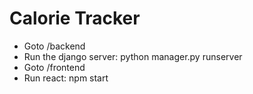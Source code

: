 # Calorie Tracker
- Goto /backend
- Run the django server: python manager.py runserver
- Goto /frontend
- Run react: npm start
